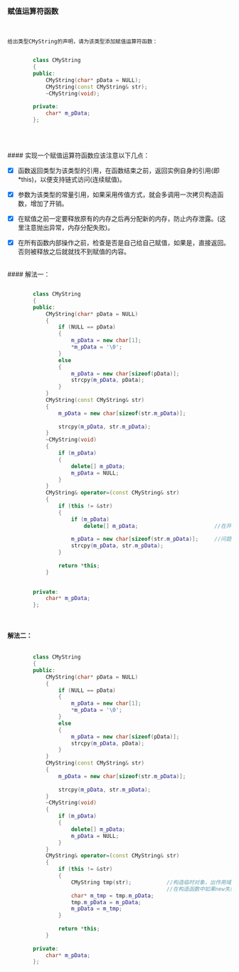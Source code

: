 ### 赋值运算符函数

<br>

	给出类型CMyString的声明，请为该类型添加赋值运算符函数：

```cpp

		class CMyString
		{
		public:
			CMyString(char* pData = NULL);
			CMyString(const CMyString& str);
			~CMyString(void);
		
		private:
			char* m_pData;
		};
		
		
```


<br>
#### 实现一个赋值运算符函数应该注意以下几点：

- [x] 函数返回类型为该类型的引用，在函数结束之前，返回实例自身的引用(即*this)，以便支持链式访问(连续赋值)。

- [x] 参数为该类型的常量引用，如果采用传值方式，就会多调用一次拷贝构造函数，增加了开销。

- [x] 在赋值之前一定要释放原有的内存之后再分配新的内存，防止内存泄露。(这里注意抛出异常，内存分配失败)。

- [x] 在所有函数内部操作之前，检查是否是自己给自己赋值，如果是，直接返回。否则被释放之后就就找不到赋值的内容。


<br>
#### 解法一：

```cpp

		class CMyString
		{
		public:
			CMyString(char* pData = NULL)
			{
				if (NULL == pData)
				{
					m_pData = new char[1];
					*m_pData = '\0';
				}
				else
				{
					m_pData = new char[sizeof(pData)];
					strcpy(m_pData, pData);
				}
			}
			CMyString(const CMyString& str)
			{
				m_pData = new char[sizeof(str.m_pData)];
		
				strcpy(m_pData, str.m_pData);
			}
			~CMyString(void)
			{
				if (m_pData)
				{
					delete[] m_pData;
					m_pData = NULL;
				}
			}
			CMyString& operator=(const CMyString& str)
			{
				if (this != &str)
				{
					if (m_pData)
						delete[] m_pData;                        //在开辟新空间之前释放原来的空间
		
					m_pData = new char[sizeof(str.m_pData)];     //问题：这里可能会new失败，原有空间内容又被释放
					strcpy(m_pData, str.m_pData);
				}
		
				return *this;
			}

		
		private:
			char* m_pData;
		};
		
		
```

#### 解法二：

```cpp

		class CMyString
		{
		public:
			CMyString(char* pData = NULL)
			{
				if (NULL == pData)
				{
					m_pData = new char[1];
					*m_pData = '\0';
				}
				else
				{
					m_pData = new char[sizeof(pData)];
					strcpy(m_pData, pData);
				}
			}
			CMyString(const CMyString& str)
			{
				m_pData = new char[sizeof(str.m_pData)];
		
				strcpy(m_pData, str.m_pData);
			}
			~CMyString(void)
			{
				if (m_pData)
				{
					delete[] m_pData;
					m_pData = NULL;
				}
			}
			CMyString& operator=(const CMyString& str)
			{
				if (this != &str)
				{
					CMyString tmp(str);           //构造临时对象，出作用域会调用析构函数，
											      //在构造函数中如果new失败，直接抛出异常，这里*this还是原来的值
					char* m_tmp = tmp.m_pData;         
					tmp.m_pData = m_pData;
					m_pData = m_tmp;                   
				}
		
				return *this;
			}
		
		private:
			char* m_pData;
		};
		
		
```




